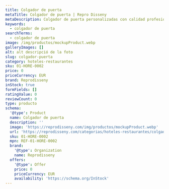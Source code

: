 ```yaml
---
title: Colgador de puerta
metaTitle: Colgador de puerta | Repro Disseny
metaDescription: Colgador de puerta personalizadas con calidad profesional en Cataluña.
keywords:
  - colgador de puerta
searchTerms:
  - colgador de puerta
image: /img/productos/mockupProduct.webp
galleryImages: []
alt: alt descripció de la foto
slug: colgador-puerta
category: hoteles-restaurantes
sku: 01-HORE-0002
price: 0
priceCurrency: EUR
brand: Reprodisseny
inStock: true
formFields: []
ratingValue: 0
reviewCount: 0
type: producto
schema:
  '@type': Product
  name: Colgador de puerta
  description: ''
  image: 'https://reprodisseny.com/img/productos/mockupProduct.webp'
  url: 'https://reprodisseny.com/categorias/hoteles-restaurantes/colgador-puerta'
  sku: 01-HORE-0002
  mpn: REF-01-HORE-0002
  brand:
    '@type': Organization
    name: Reprodisseny
  offers:
    '@type': Offer
    price: 0
    priceCurrency: EUR
    availability: 'https://schema.org/InStock'
---
```


